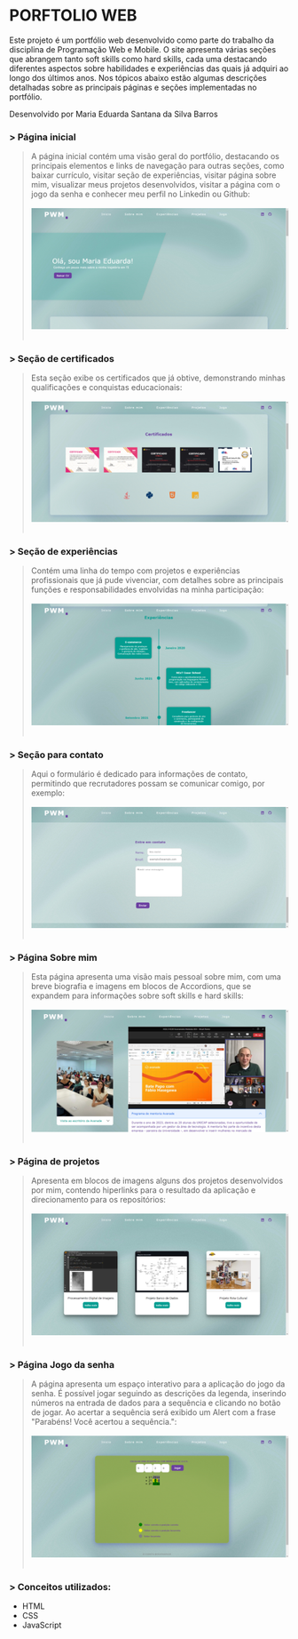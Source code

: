# PORFTOLIO WEB <br/>

Este projeto é um portfólio web desenvolvido como parte do trabalho da disciplina de Programação Web e Mobile. O site apresenta várias seções que abrangem tanto soft skills como hard skills, cada uma destacando diferentes aspectos sobre habilidades e experiências das quais já adquiri ao longo dos últimos anos. Nos tópicos abaixo estão algumas descrições detalhadas sobre as principais páginas e seções implementadas no portfólio.

Desenvolvido por Maria Eduarda Santana da Silva Barros

### > Página inicial
> A página inicial contém uma visão geral do portfólio, destacando os principais elementos e links de navegação para outras seções, como baixar currículo, visitar seção de experiências, visitar página sobre mim, visualizar meus projetos desenvolvidos, visitar a página com o jogo da senha e conhecer meu perfil no Linkedin ou Github:<br/><br/>
<img src="/arquivos/inicio.png"/><br/><br/>

### > Seção de certificados
> Esta seção exibe os certificados que já obtive, demonstrando minhas qualificações e conquistas educacionais:<br/><br/>
<img src="/arquivos/certificacoes.png"/><br/><br/>

### > Seção de experiências
> Contém uma linha do tempo com projetos e experiências profissionais que já pude vivenciar, com detalhes sobre as principais funções e responsabilidades envolvidas na minha participação:<br/><br/>
<img src="/arquivos/experiencias.png"/><br/><br/>

### > Seção para contato
> Aqui o formulário é dedicado para informações de contato, permitindo que recrutadores possam se comunicar comigo, por exemplo:<br/><br/>
<img src="/arquivos/barra-de-contato.png"/><br/><br/>

### > Página Sobre mim
> Esta página apresenta uma visão mais pessoal sobre mim, com uma breve biografia e imagens em blocos de Accordions, que se expandem para informações sobre soft skills e hard skills:<br/><br/>
<img src="/arquivos/pagina-sobremim.png"/><br/><br/>

### > Página de projetos
> Apresenta em blocos de imagens alguns dos projetos desenvolvidos por mim, contendo hiperlinks para o resultado da aplicação e direcionamento para os repositórios:<br/><br/>
<img src="/arquivos/aba-projetos.png"/><br/><br/>

### > Página Jogo da senha
> A página apresenta um espaço interativo para a aplicação do jogo da senha. É possível jogar seguindo as descrições da legenda, inserindo números na entrada de dados para a sequência e clicando no botão de jogar. Ao acertar a sequência será exibido um Alert com a frase "Parabéns! Você acertou a sequência.":<br/><br/>
<img src="/arquivos/pagina-jogo.png"/><br/><br/>

### > Conceitos utilizados:
- HTML
- CSS
- JavaScript


